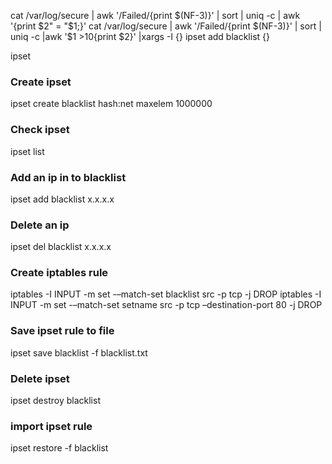 cat /var/log/secure | awk '/Failed/{print $(NF-3)}' | sort | uniq -c | awk '{print $2" = "$1;}'
cat /var/log/secure | awk '/Failed/{print $(NF-3)}' | sort | uniq -c |awk '$1 >10{print $2}' |xargs -I {} ipset add blacklist {}

ipset
### Create ipset
ipset create blacklist hash:net maxelem 1000000
### Check ipset
ipset list
### Add an ip in to blacklist
ipset add blacklist x.x.x.x
### Delete an ip 
ipset del blacklist x.x.x.x
### Create iptables rule
iptables -I INPUT -m set -–match-set blacklist src -p tcp -j DROP
iptables -I INPUT -m set -–match-set setname src -p tcp –destination-port 80 -j DROP
### Save ipset rule to file
ipset save blacklist -f blacklist.txt
### Delete ipset
ipset destroy blacklist
### import ipset rule
ipset restore -f blacklist

